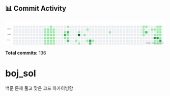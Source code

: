 <!-- HEATMAP:START -->
## 📊 Commit Activity

![Commit Heatmap](./heatmap.svg)

**Total commits:** 136
<!-- HEATMAP:END -->

# boj_sol
백준 문제 풀고 맞은 코드 아카이빙함
